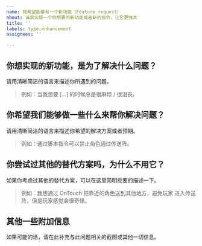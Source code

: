 ```yaml
---
name: 我希望能够有一个新功能（Feature request）
about: 请求实现一个你想要的新功能或者新的指令，让它更强大
title: ''
labels: type:enhancement
assignees: ''

---
```


<!-- 
提示: 任何被尖括号包含起来的内容都是注释, 当你预览或者发布后注释
是不会被显示出来的. 

注意: 请确保你使用 `@atcommands` 这样的方式来括起一个 GM 指令,
避免圈定到 GitHub 中的其他用户!
-->

## 你想实现的新功能，是为了解决什么问题？

请用清晰简洁的语言来描述你所遇到的问题。

> 例如：当我想要 [...] 的时候总是很麻烦 / 很沮丧。

## 你希望我们能够做一些什么来帮你解决问题？

请用清晰简洁的语言来描述你希望的解决方案或者预期。

> 例如：通过脚本指令可以禁止角色通过传送阵。

## 你尝试过其他的替代方案吗，为什么不用它？

如果你考虑过其他的替代方案，可以在这里简明扼要的描述一下。

> 例如：我想通过 OnTouch 把靠近的角色送到其他地方，避免玩家
> 进入传送阵，但是玩家感觉会很奇怪。

## 其他一些附加信息

如果可能的话，请在此补充与此问题相关的截图或其他一切信息。

